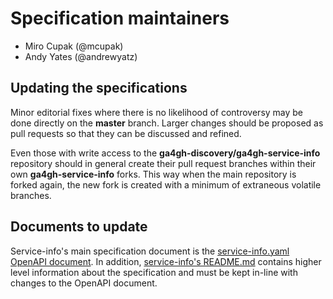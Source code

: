 # Specification maintainers

* Miro Cupak (@mcupak)
* Andy Yates (@andrewyatz)

## Updating the specifications

Minor editorial fixes where there is no likelihood of controversy may be done directly on the **master** branch. Larger changes should be proposed as pull requests so that they can be discussed and refined. 

Even those with write access to the **ga4gh-discovery/ga4gh-service-info** repository should in general create their pull request branches within their own **ga4gh-service-info** forks. This way when the main repository is forked again, the new fork is created with a minimum of extraneous volatile branches.

## Documents to update

Service-info's main specification document is the [service-info.yaml OpenAPI document](service-info.yaml). In addition, [service-info's README.md](README.md) contains higher level information about the specification and must be kept in-line with changes to the OpenAPI document.
